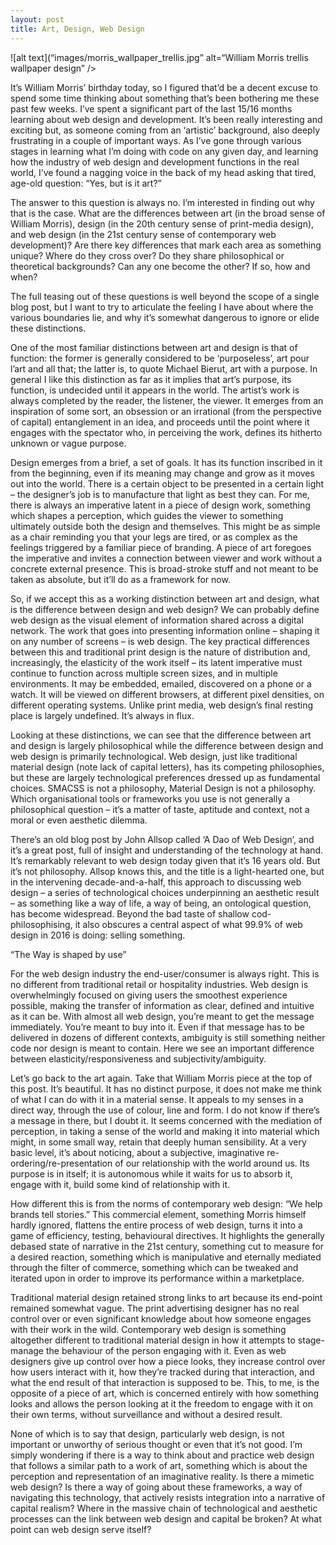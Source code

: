 ```yaml
---
layout: post
title: Art, Design, Web Design
---
```

![alt text](“images/morris_wallpaper_trellis.jpg” alt=“William Morris trellis wallpaper design” />

It’s William Morris’ birthday today, so I figured that’d be a decent excuse to spend some time thinking about something that’s been bothering me these past few weeks. I’ve spent a significant part of the last 15/16 months learning about web design and development. It’s been really interesting and exciting but, as someone coming from an ‘artistic’ background, also deeply frustrating in a couple of important ways. As I’ve gone through various stages in learning what I’m doing with code on any given day, and learning how the industry of web design and development functions in the real world, I’ve found a nagging voice in the back of my head asking that tired, age-old question: “Yes, but is it art?”

The answer to this question is always no. I’m interested in finding out why that is the case. What are the differences between art (in the broad sense of William Morris), design (in the 20th century sense of print-media design), and web design (in the 21st century sense of contemporary web development)? Are there key differences that mark each area as something unique? Where do they cross over? Do they share philosophical or theoretical backgrounds? Can any one become the other? If so, how and when?


The full teasing out of these questions is well beyond the scope of a single blog post, but I want to try to articulate the feeling I have about where the various boundaries lie, and why it’s somewhat dangerous to ignore or elide these distinctions.

One of the most familiar distinctions between art and design is that of function: the former is generally considered to be ‘purposeless’, art pour l’art and all that; the latter is, to quote Michael Bierut, art with a purpose. In general I like this distinction as far as it implies that art’s purpose, its function, is undecided until it appears in the world. The artist’s work is always completed by the reader, the listener, the viewer. It emerges from an inspiration of some sort, an obsession or an irrational (from the perspective of capital) entanglement in an idea, and proceeds until the point where it engages with the spectator who, in perceiving the work, defines its hitherto unknown or vague purpose.

Design emerges from a brief, a set of goals. It has its function inscribed in it from the beginning, even if its meaning may change and grow as it moves out into the world. There is a certain object to be presented in a certain light – the designer’s job is to manufacture that light as best they can. For me, there is always an imperative latent in a piece of design work, something which shapes a perception, which guides the viewer to something ultimately outside both the design and themselves. This might be as simple as a chair reminding you that your legs are tired, or as complex as the feelings triggered by a familiar piece of branding. A piece of art foregoes the imperative and invites a connection between viewer and work without a concrete external presence. This is broad-stroke stuff and not meant to be taken as absolute, but it’ll do as a framework for now.

So, if we accept this as a working distinction between art and design, what is the difference between design and web design? We can probably define web design as the visual element of information shared across a digital network. The work that goes into presenting information online – shaping it on any number of screens – is web design. The key practical differences between this and traditional print design is the nature of distribution and, increasingly, the elasticity of the work itself – its latent imperative must continue to function across multiple screen sizes, and in multiple environments. It may be embedded, emailed, discovered on a phone or a watch. It will be viewed on different browsers, at different pixel densities, on different operating systems. Unlike print media, web design’s final resting place is largely undefined. It’s always in flux.

Looking at these distinctions, we can see that the difference between art and design is largely philosophical while the difference between design and web design is primarily technological. Web design, just like traditional material design (note lack of capital letters), has its competing philosophies, but these are largely technological preferences dressed up as fundamental choices. SMACSS is not a philosophy, Material Design is not a philosophy. Which organisational tools or frameworks you use is not generally a philosophical question – it’s a matter of taste, aptitude and context, not a moral or even aesthetic dilemma.

There’s an old blog post by John Allsop called ‘A Dao of Web Design’, and it’s a great post, full of insight and understanding of the technology at hand. It’s remarkably relevant to web design today given that it’s 16 years old. But it’s not philosophy. Allsop knows this, and the title is a light-hearted one, but in the intervening decade-and-a-half, this approach to discussing web design – a series of technological choices underpinning an aesthetic result – as something like a way of life, a way of being, an ontological question, has become widespread. Beyond the bad taste of shallow cod-philosophising, it also obscures a central aspect of what 99.9% of web design in 2016 is doing: selling something.

“The Way is shaped by use”

For the web design industry the end-user/consumer is always right. This is no different from traditional retail or hospitality industries. Web design is overwhelmingly focused on giving users the smoothest experience possible, making the transfer of information as clear, defined and intuitive as it can be. With almost all web design, you’re meant to get the message immediately. You’re meant to buy into it. Even if that message has to be delivered in dozens of different contexts, ambiguity is still something neither code nor design is meant to contain. Here we see an important difference between elasticity/responsiveness and subjectivity/ambiguity.

Let’s go back to the art again. Take that William Morris piece at the top of this post. It’s beautiful. It has no distinct purpose, it does not make me think of what I can do with it in a material sense. It appeals to my senses in a direct way, through the use of colour, line and form. I do not know if there’s a message in there, but I doubt it. It seems concerned with the mediation of perception, in taking a sense of the world and making it into material which might, in some small way, retain that deeply human sensibility. At a very basic level, it’s about noticing, about a subjective, imaginative re-ordering/re-presentation of our relationship with the world around us. Its purpose is in itself; it is autonomous while it waits for us to absorb it, engage with it, build some kind of relationship with it.

How different this is from the norms of contemporary web design: “We help brands tell stories.” This commercial element, something Morris himself hardly ignored, flattens the entire process of web design, turns it into a game of efficiency, testing, behavioural directives. It highlights the generally debased state of narrative in the 21st century, something cut to measure for a desired reaction, something which is manipulative and eternally mediated through the filter of commerce, something which can be tweaked and iterated upon in order to improve its performance within a marketplace.

Traditional material design retained strong links to art because its end-point remained somewhat vague. The print advertising designer has no real control over or even significant knowledge about how someone engages with their work in the wild. Contemporary web design is something altogether different to traditional material design in how it attempts to stage-manage the behaviour of the person engaging with it. Even as web designers give up control over how a piece looks, they increase control over how users interact with it, how they’re tracked during that interaction, and what the end result of that interaction is supposed to be. This, to me, is the opposite of a piece of art, which is concerned entirely with how something looks and allows the person looking at it the freedom to engage with it on their own terms, without surveillance and without a desired result.

None of which is to say that design, particularly web design, is not important or unworthy of serious thought or even that it’s not good. I’m simply wondering if there is a way to think about and practice web design that follows a similar path to a work of art, something which is about the perception and representation of an imaginative reality. Is there a mimetic web design? Is there a way of going about these frameworks, a way of navigating this technology, that actively resists integration into a narrative of capital realism? Where in the massive chain of technological and aesthetic processes can the link between web design and capital be broken? At what point can web design serve itself?